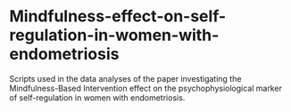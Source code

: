 # Mindfulness-effect-on-self-regulation-in-women-with-endometriosis
Scripts used in the data analyses of the paper investigating the Mindfulness-Based Intervention effect on the psychophysiological marker of self-regulation in women with endometriosis.
